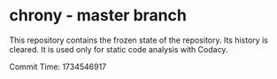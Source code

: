 # chrony - master branch

This repository contains the frozen state of the repository.
Its history is cleared. It is used only for static code
analysis with Codacy.

Commit Time: 1734546917